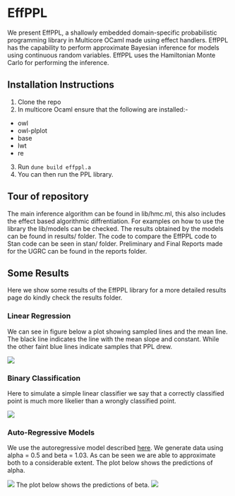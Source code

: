 # EffPPL

We present EffPPL, a shallowly embedded domain-specific probabilistic programming library in Multicore OCaml made using effect handlers. EffPPL has the capability to perform approximate Bayesian inference for models using continuous random variables. EffPPL uses the Hamiltonian Monte Carlo for performing the inference.


## Installation Instructions

1. Clone the repo
2. In multicore Ocaml ensure that the following are installed:-
  * owl 
  * owl-plplot 
  * base 
  * lwt 
  * re 
3. Run 
  `dune build effppl.a`
4. You can then run the PPL library.

## Tour of repository

The main inference algorithm can be found in lib/hmc.ml, this also includes the effect based algorithmic diffrentiation. For examples on how to use the library the lib/models can be checked. The results obtained by the models can be found in results/ folder. The code to compare the EffPPL code to Stan code can be seen in stan/ folder. Preliminary and Final Reports made for the UGRC can be found in the reports folder.

## Some Results

Here we show some results of the EffPPL library for a more detailed results page do kindly check the results folder.

### Linear Regression

We can see in figure below a plot showing sampled lines and the mean line. The black line indicates the line with the mean slope and constant. While the other faint blue lines indicate samples that PPL drew. 

![](https://github.com/Arnhav-Datar/EffPPL/blob/main/results/machine_learning/linreg.png?raw=true)

### Binary Classification

Here to simulate a simple linear classifier we say that a correctly classified point is much more likelier than a wrongly classified point.

![](https://github.com/Arnhav-Datar/EffPPL/blob/main/results/machine_learning/class.png?raw=true)

### Auto-Regressive Models

We use the autoregressive model described [here](https://mc-stan.org/docs/2_26/stan-users-guide/autoregressive-section.html). We generate data using alpha = 0.5 and beta = 1.03. As can be seen we are able to approximate both to a considerable extent. The plot below shows the predictions of alpha. 

![](https://github.com/Arnhav-Datar/EffPPL/blob/main/results/time-series/autoreg_alpha.png?raw=true)
The plot below shows the predictions of beta. 
![](https://github.com/Arnhav-Datar/EffPPL/blob/main/results/time-series/autoreg_beta.png?raw=true)
